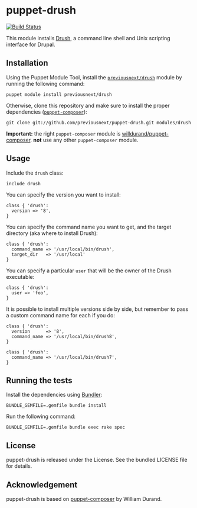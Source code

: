 puppet-drush
===============

[![Build
Status](https://secure.travis-ci.org/previousnext/puppet-drush.png)](http://travis-ci.org/previousnext/puppet-drush)

This module installs [Drush](http://www.drush.org//), a command line shell and
Unix scripting interface for Drupal.

Installation
------------

Using the Puppet Module Tool, install the
[`previousnext/drush`](http://forge.puppetlabs.com/previousnext/drush) module by
running the following command:

    puppet module install previousnext/drush

Otherwise, clone this repository and make sure to install the proper
dependencies ([`puppet-composer`](https://github.com/willdurand/puppet-composer)):

    git clone git://github.com/previousnext/puppet-drush.git modules/drush

**Important:** the right `puppet-composer` module is
[willdurand/puppet-composer](https://github.com/willdurand/puppet-composer).
**not** use any other `puppet-composer` module.

Usage
-----

Include the `drush` class:

    include drush

You can specify the version you want to install:

    class { 'drush':
      version => '8',
    }

You can specify the command name you want to get, and the target directory (aka
where to install Drush):

    class { 'drush':
      command_name => '/usr/local/bin/drush',
      target_dir   => '/usr/local'
    }

You can specify a particular `user` that will be the owner of the Drush
executable:

    class { 'drush':
      user => 'foo',
    }

It is possible to install multiple versions side by side, but remember to pass
a custom command name for each if you do:

    class { 'drush':
      version      => '8',
      command_name => '/usr/local/bin/drush8',
    }

    class { 'drush':
      command_name => '/usr/local/bin/drush7',
    }

Running the tests
-----------------

Install the dependencies using [Bundler](http://gembundler.com):

    BUNDLE_GEMFILE=.gemfile bundle install

Run the following command:

    BUNDLE_GEMFILE=.gemfile bundle exec rake spec


License
-------

puppet-drush is released under the  License. See the bundled LICENSE file
for details.


Acknowledgement
---------------

puppet-drush is based on [puppet-composer](https://github.com/willdurand/puppet-composer) by William Durand.
